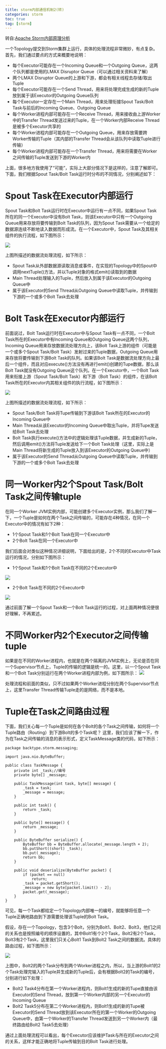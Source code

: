 ```yaml
---
title: storm内部通信机制2(转)
categories: storm   
toc: true  
tag: [storm]
---
```



转自:[Apache Storm内部原理分析](http://shiyanjun.cn/archives/1472.html)

一个Topology提交到Storm集群上运行，具体的处理流程非常微妙，有点复杂。首先，我们通过要点的方式来概要地说明：

* 每个Executor可能存在一个Incoming Queue和一个Outgoing Queue，这两个队列都是使用的LMAX Disruptor Queue（可以通过相关资料来了解）
* 两个LMAX Disruptor Queue的上游和下游，都会有相关线程去存储/取出Tuple
* 每个Executor可能存在一个Send Thread，用来将处理完成生成的新的Tuple放到属于该Executor的Outgoing Queue队列
* 每个Executor一定存在一个Main Thread，用来处理衔接Spout Task/Bolt Task与前后的Incoming Queue、Outgoing Queue
* 每个Worker进程内部可能存在一个Receive Thread，用来接收由上游Worker中的Transfer Thread发送过来的Tuple，在一个Worker内部Receive Thread是被多个Executor共享的
* 每个Worker进程内部可能存在一个Outgoing Queue，用来存放需要跨Worker传输的Tuple（其内部的Transfer Thread会从该队列中读取Tuple进行传输）
* 每个Worker进程内部可能存在一个Transfer Thread，用来将需要在Worker之间传输的Tuple发送到下游的Worker内




上面，很多地方我使用了“可能”，实际上大部分情况下是这样的，注意了解即可。下面，我们根据Spout Task/Bolt Task运行时分布的不同情况，分别阐述如下：

<!--more-->


# Spout Task在Executor内部运行
Spout Task和Bolt Task运行时在Executor中运行有一点不同，如果Spout Task所在的同一个Executor中没有Bolt Task，则该Executor中只有一个Outgoing Queue用来存放将要传输到Bolt Task的队列，因为Spout Task需要从一个给定的数据源连续不断地读入数据而形成流。在一个Executor中，Spout Task及其相关组件的执行流程，如下图所示：

![](http://ols7leonh.bkt.clouddn.com//assert/img/bigdata/storm/storm_tongxin/storm-spout-task-in-executor.png)

上图所描述的数据流处理流程，如下所示：

* Spout Task从外部数据源读取消息或事件，在实现的Topology中的Spout中调用nextTuple()方法，并以Tuple对象的格式emit()读取到的数据
* Main Thread处理输入的Tuple，然后放入到属于该Executor的Outgoing Queue中
* 属于该Executor的Send Thread从Outgoing Queue中读取Tuple，并传输到下游的一个或多个Bolt Task去处理




# Bolt Task在Executor内部运行

前面说过，Bolt Task运行时在Executor中与Spout Task有一点不同，一个Bolt Task所在的Executor中有Incoming Queue和Outgoing Queue这两个队列，Incoming Queue用来存放数据流处理方向上，该Bolt Task上游的组件（可能是一个或多个Spout Task/Bolt Task）发射过来的Tuple数据，Outgoing Queue用来存放将要传输到下游Bolt Task的队列。如果该Bolt Task是数据流处理方向上最后一个组件，而且对应execute()方法没有再进行emit()创建的Tupe数据，那么该Bolt Task就没有Outgoing Queue这个队列。在一个Executor中，一个Bolt Task用来衔接上游（Spout Task/Bolt Task）和下游（Bolt Task）的组件，在该Bolt Task所在的Executor内其相关组件的执行流程，如下图所示：

![](http://ols7leonh.bkt.clouddn.com//assert/img/bigdata/storm/storm_tongxin/storm-bolt-task-in-executor.png)


上图所描述的数据流处理流程，如下所示：

* Spout Task/Bolt Task将Tupe传输到下游该Bolt Task所在的Executor的Incoming Queue中
* Main Thread从该Executor的Incoming Queue中取出Tuple，并将Tupe发送给Bolt Task去处理
* Bolt Task执行execute()方法中的逻辑处理该Tuple数据，并生成新的Tuple，然后调用emit()方法将Tuple发送给下一个Bolt Task处理（这里，实际上是Main Thread将新生成的Tuple放入到该Executor的Outgoing Queue中）
* 属于该Executor的Send Thread从Outgoing Queue中读取Tuple，并传输到下游的一个或多个Bolt Task去处理


# 同一Worker内2个Spout Task/Bolt Task之间传输tuple


在同一个Worker JVM实例内部，可能创建多个Executor实例，那么我们了解一下，一个Tuple是如何在两个Task之间传输的，可能存在4种情况，在同一个Executor中的情况有如下2种：
* 1个Spout Task和1个Bolt Task在同一个Executor中
* 2个Bolt Task在同一个Executor中

我们后面会对类似这种情况详细说明，下面给出的是，2个不同的Executor中Task运行的情况，分别如下图所示：

* 1个Spout Task和1个Bolt Task在不同的2个Executor中


![](http://ols7leonh.bkt.clouddn.com//assert/img/bigdata/storm/storm_tongxin/storm-transfer-tuples-between-spout-and-bolt-task-in-same-worker-different-executor.png)

* 2个Bolt Task在不同的2个Executor中

![](http://ols7leonh.bkt.clouddn.com//assert/img/bigdata/storm/storm_tongxin/storm-transfer-tuples-between-2-bolt-tasks-in-same-worker-different-executor.png)

通过前面了解一个Spout Task和一个Bolt Task运行的过程，对上面两种情况便很好理解，不再累述。

# 不同Worker内2个Executor之间传输tuple

如果是在不同的Worker进程内，也就是在两个隔离的JVM实例上，无论是否在同一个Supervisor节点上，Tuple的传输的逻辑是统一的。这里，以一个Spout Task和一个Bolt Task分别运行在两个Worker进程内部为例，如下图所示：
![](http://ols7leonh.bkt.clouddn.com//assert/img/bigdata/storm/storm_tongxin/storm-transfer-tuples-between-spout-and-bolt-task-in-different-worker.png)


处理流程和前面的类似，只不过如果两个Worker进程分别在两个Supervisor节点上，这里Transfer Thread传输Tuple走的是网络，而不是本地。



# Tuple在Task之间路由过程
下面，我们关心每一个Tuple是如何在各个Bolt的各个Task之间传输，如何将一个Tuple路由（Routing）到下游Bolt的多个Task呢？
这里，我们应该了解一下，作为在Task之间传输的消息的表示形式，定义TaskMessage类的代码，如下所示：
```
package backtype.storm.messaging;

import java.nio.ByteBuffer;

public class TaskMessage {
    private int _task;//编号
    private byte[] _message;

    public TaskMessage(int task, byte[] message) {
        _task = task;
        _message = message;
    }

    public int task() {
        return _task;
    }

    public byte[] message() {
        return _message;
    }

    public ByteBuffer serialize() {
        ByteBuffer bb = ByteBuffer.allocate(_message.length + 2);
        bb.putShort((short) _task);
        bb.put(_message);
        return bb;
    }

    public void deserialize(ByteBuffer packet) {
        if (packet == null)
            return;
        _task = packet.getShort();
        _message = new byte[packet.limit() - 2];
        packet.get(_message);
    }
}

```

可见，每一个Task都给定一个Topology内部唯一的编号，就能够将任意一个Tuple正确地路由到下游需要处理该Tuple的Bolt Task。

假设，存在一个Topology，包含3个Bolt，分别为Bolt1、Bolt2、Bolt3，他们之间的关系也是按照编号的顺序设置的，其中Bolt1有个2个Task，Bolt2有2个Task，Bolt3有2个Task，这里我们只关心Bolt1 Task到Bolt2 Task之间的数据流。具体的路由过程，如下图所示：

![](http://ols7leonh.bkt.clouddn.com//assert/img/bigdata/storm/storm_tongxin/storm-routing-tuples.png)

上图中，Bolt2的两个Task分布到两个Worker进程之内，所以，当上游的Bolt1的2个Task处理完输入的Tuple并生成新的Tuple后，会有根据Bolt2的Task的编号，分别进行如下处理：
* Bolt2 Task4分布在第一个Worker进程内，则Bolt1生成的新的Tupe直接由该Executor的Send Thread，放到第一个Worker内部的另一个Executor的Incoming Queue
* Bolt2 Task5分布在第二个Worker进程内，则Bolt1生成的新的Tupe被Executor的Send Thread放到该Executor所在的第一个Worker的Outgoing Queue中，由第一个Worker的Transfer Thread发送到另一个Worker内（最终路由给Bolt2 Task5去处理）


通过上面处理流程可以看出，每个Executor应该维护Task与所在的Executor之间的关系，这样才能正确地将Tuple传输到目的Bolt Task进行处理。





